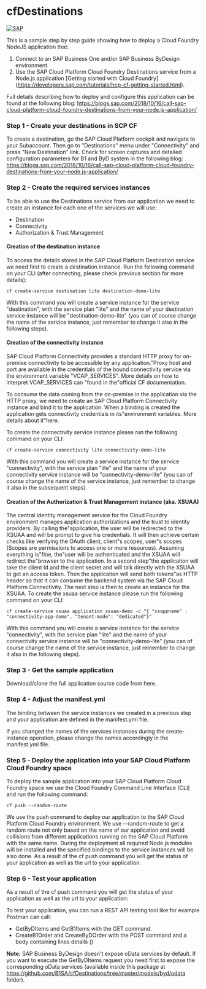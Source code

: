 # cfDestinations 
[![SAP](https://i.imgur.com/kkQTp3m.png)](https://cloudplatform.sap.com)

This is a sample step by step guide showing how to deploy a Cloud Foundry NodeJS application that:
1. Connect to an SAP Business One and/or SAP Business ByDesign environment
2. Use the SAP Cloud Platform Cloud Foundry Destinations service from a Node.js application
[Getting started with Cloud Foundry] (https://developers.sap.com/tutorials/hcp-cf-getting-started.html). 

Full details describing how to deploy and configure this application can be found at the following blog:
https://blogs.sap.com/2018/10/16/call-sap-cloud-platform-cloud-foundry-destinations-from-your-node.js-application/

### Step 1 - Create your destinations in SCP CF

To create a destination, go the SAP Cloud Platform cockpit and navigate to your Subaccount. Then go to "Destinations" menu under "Connectivity" and press "New Destination" link.
Check for screen captures and detailed configuration parameters for B1 and ByD system in the following blog: https://blogs.sap.com/2018/10/16/call-sap-cloud-platform-cloud-foundry-destinations-from-your-node.js-application/

### Step 2 - Create the required services instances

To be able to use the Destinations service from our application we need to create an instance for each one of the services we will use:
 - Destination 
 - Connectivity
 - Authorization & Trust Management

#### Creation of the destination instance
To access the details stored in the SAP Cloud Platform Destination service we need first to create a destination instance.
Run the following command on your CLI (after connecting, please check previous section for more details):

	cf create-service destination lite destination-demo-lite
With this command you will create a service instance for the service "destination", with the service plan "lite" and the name of your destination service instance will be "destination-demo-lite" (you can of course change the name of the service instance, just remember to change it also in the following steps).

#### Creation of the connectivity instance
SAP Cloud Platform Connectivity provides a standard HTTP proxy for on-premise connectivity to be accessible by any application."Proxy host and port are available in the credentials of the bound connectivity service via the environment variable "VCAP_SERVICES". More details on how to interpret VCAP_SERVICES can "found in the"official CF documentation.

To consume the data coming from the on-premise in the application via the HTTP proxy, we need to create an SAP Cloud Platform Connectivity instance and bind it to the application. When a binding is created the application gets connectivity credentials in its"environment variables. More details about it"here.

To create the connectivity service instance please run the following command on your CLI:

	cf create-service connectivity lite connectivity-demo-lite
With this command you will create a service instance for the service "connectivity", with the service plan "lite" and the name of your connectivity service instance will be "connectivity-demo-lite" (you can of course change the name of the service instance, just remember to change it also in the subsequent steps).

#### Creation of the Authorization & Trust Management instance (aka. XSUAA)
The central identity management service for the Cloud Foundry environment manages application authorizations and the trust to identity providers.
By calling the"application, the user will be redirected to the XSUAA and will be prompt to give his credentials. It will then achieve certain checks like verifying the OAuth client, client"s scopes, user"s scopes (Scopes are permissions to access one or more resources). Assuming everything is"fine, the"user will be authenticated and the XSUAA will redirect the"browser to the application.
In a second step"the application will take the client Id and the client secret and will talk directly with the XSUAA to get an access token. Then the application will send both tokens"as HTTP header so that it can consume the backend system via the SAP Cloud Platform Connectivity.
The next step is then to create an instance for the XSUAA. 
To create the xsuaa service instance please run the following command on your CLI:

	cf create-service xsuaa application xsuaa-demo -c "{ "xsappname" : "connectivity-app-demo", "tenant-mode": "dedicated"}"
With this command you will create a service instance for the service "connectivity", with the service plan "lite" and the name of your connectivity service instance will be "connectivity-demo-lite" (you can of course change the name of the service instance, just remember to change it also in the following steps).

### Step 3 - Get the sample application 
Download/clone the full application source code from here.

### Step 4 - Adjust the manifest.yml 
The binding between the service instances we created in a previous step and your application are defined in the manifest.yml file. 
 
If you changed the names of the services instances during the create-instance operation, please change the names accordingly in the manifest.yml file.

### Step 5 - Deploy the application into your SAP Cloud Platform Cloud Foundry space
To deploy the sample application into your SAP Cloud Platform Cloud Foundry space we use the Cloud Foundry Command Line Interface (CLI) and run the following command:

	cf push --random-route
We use the push command to deploy our application to the SAP Cloud Platform Cloud Foundry environment.
We use --random-route to get a random route not only based on the name of our application and avoid collisions from different applications running on the SAP Cloud Platform with the same name.
During the deployment all required Node.js modules will be installed and the specified bindings to the service instances will be also done.
As a result of the cf push command you will get the status of your application as well as the url to your application: 


### Step 6 - Test your application
As a result of the cf push command you will get the status of your application as well as the url to your application: 

To test your application, you can run a REST API testing tool like for example Postman can call:
- GetByDItems and GetB1Items with the GET command.
- CreateB1Order and CreateByDOrder with the POST command and a body containing lines details ()
 
 
**Note:** SAP Business ByDesign doesn't expose oData services by default. If you want to execute the GetByDItems request you need first to expose the corresponding oData services (available inside this package at https://github.com/B1SA/cfDestinations/tree/master/models/byd/odata folder).

 



